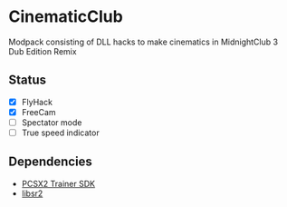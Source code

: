 # CinematicClub
Modpack consisting of DLL hacks to make cinematics in MidnightClub 3 Dub Edition Remix

## Status

- [X] FlyHack
- [X] FreeCam
- [ ] Spectator mode
- [ ] True speed indicator

## Dependencies
- [PCSX2 Trainer SDK](https://github.com/NightFyre/PCSX2-Trainer-SDK)
- [libsr2](https://github.com/mdecicco/libsr2)
